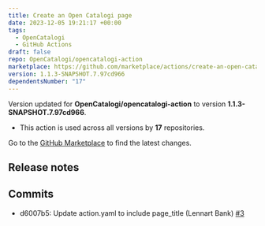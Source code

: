```yaml
---
title: Create an Open Catalogi page
date: 2023-12-05 19:21:17 +00:00
tags:
  - OpenCatalogi
  - GitHub Actions
draft: false
repo: OpenCatalogi/opencatalogi-action
marketplace: https://github.com/marketplace/actions/create-an-open-catalogi-page
version: 1.1.3-SNAPSHOT.7.97cd966
dependentsNumber: "17"
---
```



Version updated for **OpenCatalogi/opencatalogi-action** to version **1.1.3-SNAPSHOT.7.97cd966**.
- This action is used across all versions by **17** repositories.

Go to the [GitHub Marketplace](https://github.com/marketplace/actions/create-an-open-catalogi-page) to find the latest changes.

## Release notes

## Commits
- d6007b5: Update action.yaml to include page_title (Lennart Bank) [#3](https://github.com/OpenCatalogi/opencatalogi-action/pull/3)
